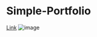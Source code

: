 # Simple-Portfolio
[Link](https://vaibhavapatil.github.io/Simple-Portfolio/)
![image](https://github.com/user-attachments/assets/4be0e914-aac4-4a56-83e9-606b128e7a14)
